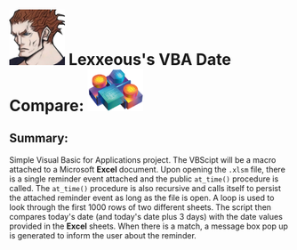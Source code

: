 # <img src=".pics/lexx_headshot_clear.png" width="100px"/> Lexxeous's VBA Date Compare: <img src=".pics/vb_logo.png" width="100"/>

## Summary:

Simple Visual Basic for Applications project. The VBScipt will be a macro attached to a Microsoft **Excel** document. Upon opening the `.xlsm` file, there is a single reminder event attached and the public `at_time()` procedure is called. The `at_time()` procedure is also recursive and calls itself to persist the attached reminder event as long as the file is open. A loop is used to look through the first 1000 rows of two different sheets. The script then compares today's date (and today's date plus 3 days) with the date values provided in the **Excel** sheets. When there is a match, a message box pop up is generated to inform the user about the reminder.